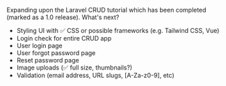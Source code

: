Expanding upon the Laravel CRUD tutorial which has been completed (marked as a 1.0 release). What's next?

- Styling UI with :white_check_mark: CSS or possible frameworks (e.g. Tailwind CSS, Vue)
- Login check for entire CRUD app
- User login page
- User forgot password page
- Reset password page
- Image uploads (:white_check_mark: full size, thumbnails?)
- Validation (email address, URL slugs, [A-Za-z0-9], etc)
